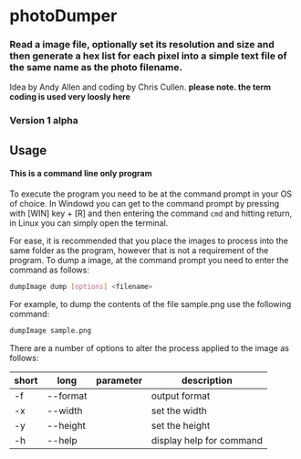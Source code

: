 # photoDumper

### Read a image file, optionally set its resolution and size and then generate a hex list for each pixel into a simple text file of the same name as the photo filename.

Idea by Andy Allen and coding by Chris Cullen.  **please note. the term coding is used very loosly here**

### Version 1 alpha

## Usage

#### This is a command line only program

To execute the program you need to be at the command prompt in your OS of choice.  In Windowd you can get to the command prompt by pressing with [WIN] key + [R] and then entering the command `cmd` and hitting return, in Linux you can simply open the terminal.

For ease, it is recommended that you place the images to process into the same folder as the program, however that is not a requirement of the program.  To dump a image, at the command prompt you need to enter the command as follows:

```bash
dumpImage dump [options] <filename>
```

For example, to dump the contents of the file sample.png use the following command:

```bash
dumpImage sample.png
```

There are a number of options to alter the process applied to the image as follows:

|short|long|parameter|description|
|----|---|-------|--------|
|-f|--format| <fmt>     |output format |
|-x|--width| <width>    |set the width |
|-y|--height| <height>  |set the height |
|-h|--help|             |display help for command |

